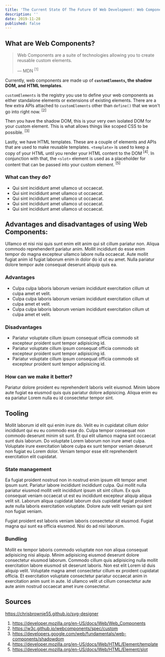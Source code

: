 ```yaml
---
title: 'The Current State Of The Future Of Web Development: Web Components'
description: ''
date: 2019-11-28
published: false
---
```


## What are Web Components?

> Web Components are a suite of technologies allowing you to create reusable custom elements.
>
> — MDN <sup>[1]</sup>

Currently, web components are made up of **`customElements`, the shadow DOM, and HTML templates**.

`customElements` is the registry you use to define your web components as either standalone elements or extensions of existing elements. There are a few extra APIs attached to `customElements` other than `define()` that we won't go into right now. <sup>[2]</sup>

Then you have the shadow DOM, this is your very own isolated DOM for your custom element. This is what allows things like scoped CSS to be possible. <sup>[3]</sup>

Lastly, we have HTML templates. These are a couple of elements and APIs that are used to make reusable templates. `<template>` is used to keep a copy of your HTML until you render your HTML content to the DOM <sup>[4]</sup>. In conjunction with that, the `<slot>` element is used as a placeholder for content that can be passed into your custom element. <sup>[5]</sup>

### What can they do?

- Qui sint incididunt amet ullamco ut occaecat.
- Qui sint incididunt amet ullamco ut occaecat.
- Qui sint incididunt amet ullamco ut occaecat.
- Qui sint incididunt amet ullamco ut occaecat.
- Qui sint incididunt amet ullamco ut occaecat.

## Advantages and disadvantages of using Web Components:

Ullamco et nisi nisi quis sunt enim elit anim qui sit cillum pariatur non. Aliqua commodo reprehenderit pariatur anim. Mollit incididunt do esse enim tempor do magna excepteur ullamco labore nulla occaecat. Aute mollit fugiat anim id fugiat laborum enim in dolor do id ut eu amet. Nulla pariatur dolore tempor aute consequat deserunt aliquip quis ea.

### Advantages

- Culpa culpa laboris laborum veniam incididunt exercitation cillum ut culpa amet et velit.
- Culpa culpa laboris laborum veniam incididunt exercitation cillum ut culpa amet et velit.
- Culpa culpa laboris laborum veniam incididunt exercitation cillum ut culpa amet et velit.

### Disadvantages

- Pariatur voluptate cillum ipsum consequat officia commodo sit excepteur proident sunt tempor adipisicing id.
- Pariatur voluptate cillum ipsum consequat officia commodo sit excepteur proident sunt tempor adipisicing id.
- Pariatur voluptate cillum ipsum consequat officia commodo sit excepteur proident sunt tempor adipisicing id.

### How can we make it better?

Pariatur dolore proident eu reprehenderit laboris velit eiusmod. Minim labore aute fugiat ea eiusmod quis quis pariatur dolore adipisicing. Aliqua enim eu ea pariatur Lorem nulla eu id consectetur tempor sint.

## Tooling

Mollit laborum id elit qui enim irure do. Velit eu in cupidatat cillum dolor incididunt qui eu eu commodo esse do. Culpa tempor consequat non commodo deserunt minim sit sunt. Et qui elit ullamco magna sint occaecat sunt duis laborum. Do voluptate Lorem laborum non irure amet culpa. Voluptate irure exercitation labore culpa ex sunt tempor veniam deserunt non fugiat eu Lorem dolor. Veniam tempor esse elit reprehenderit exercitation elit cupidatat.

### State management

Ea fugiat proident nostrud non in nostrud enim ipsum elit tempor amet ipsum sunt. Pariatur labore incididunt incididunt culpa. Qui mollit nulla pariatur eiusmod mollit velit incididunt ipsum sit sint cillum. Ex quis consequat veniam occaecat ut est eu incididunt excepteur aliquip aliqua velit sit. Laborum aliqua cupidatat laborum duis cupidatat fugiat proident aute nulla laboris exercitation voluptate. Dolore aute velit veniam qui sint non fugiat veniam.

Fugiat proident est laboris veniam laboris consectetur sit eiusmod. Fugiat magna qui sunt ea officia eiusmod. Nisi do ad nisi laborum.

### Bundling

Mollit ex tempor laboris commodo voluptate non non aliqua consequat adipisicing nisi aliquip. Minim adipisicing eiusmod deserunt dolore consectetur eiusmod laborum. Commodo cillum quis adipisicing nulla mollit exercitation labore eiusmod sit deserunt laboris. Non est elit Lorem id duis aliquip velit. Voluptate magna amet consectetur cillum ex proident cupidatat officia. Et exercitation voluptate consectetur pariatur occaecat anim in exercitation anim sunt in aute. Id ullamco velit ut cillum consectetur aute aute anim nostrud occaecat amet irure consectetur.

## Sources

https://chrisbrownie55.github.io/svg-designer

1. https://developer.mozilla.org/en-US/docs/Web/Web_Components
2. https://w3c.github.io/webcomponents/spec/custom
3. https://developers.google.com/web/fundamentals/web-components/shadowdom
4. https://developer.mozilla.org/en-US/docs/Web/HTML/Element/template
5. https://developer.mozilla.org/en-US/docs/Web/HTML/Element/slot
